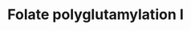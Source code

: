 ---
authors:
- Anwesha
- Eweitz
description: This event has been computationally inferred from an event that has been
  demonstrated in another species.<p>The inference is based on Ensembl Compara orthology
  projection. Briefly, reactions for which all involved PhysicalEntities (in input,
  output and catalyst) have a mapped ortholog or paralog are inferred to the other
  species. High-level events are also inferred for these events to allow for easier
  navigation.<p>Details of projection methods and parameters may be found <a href="/projection.html">here.</a><p>  Source:[http://plantreactome.gramene.org/
  Plant Reactome].
last-edited: 2021-05-26
organisms:
- Arabidopsis thaliana
redirect_from:
- /index.php/Pathway:WP2980
- /instance/WP2980
schema-jsonld:
- '@context': https://schema.org/
  '@id': https://wikipathways.github.io/pathways/WP2980.html
  '@type': Dataset
  creator:
    '@type': Organization
    name: WikiPathways
  description: This event has been computationally inferred from an event that has
    been demonstrated in another species.<p>The inference is based on Ensembl Compara
    orthology projection. Briefly, reactions for which all involved PhysicalEntities
    (in input, output and catalyst) have a mapped ortholog or paralog are inferred
    to the other species. High-level events are also inferred for these events to
    allow for easier navigation.<p>Details of projection methods and parameters may
    be found <a href="/projection.html">here.</a><p>  Source:[http://plantreactome.gramene.org/
    Plant Reactome].
  keywords:
  - ''
  - L-Glu
  - Glycine
  - Ser
  - ATP
  - 5,10-methylene-THF
  - 10-formyl-THF
  - synthase
  - AT1G50480
  - THF
  - H2O
  - HCOOH
  - hydroxymethyltransferase
  - Gly
  - ADP
  - Pi
  - tetrahydrofolate
  license: CC0
  name: Folate polyglutamylation I
seo: CreativeWork
title: Folate polyglutamylation I
wpid: WP2980
---